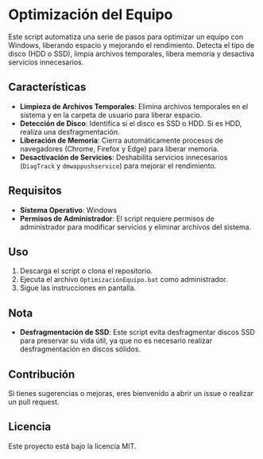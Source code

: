 # Optimización del Equipo

Este script automatiza una serie de pasos para optimizar un equipo con Windows, liberando espacio y mejorando el rendimiento. Detecta el tipo de disco (HDD o SSD), limpia archivos temporales, libera memoria y desactiva servicios innecesarios.

## Características

- **Limpieza de Archivos Temporales**: Elimina archivos temporales en el sistema y en la carpeta de usuario para liberar espacio.
- **Detección de Disco**: Identifica si el disco es SSD o HDD. Si es HDD, realiza una desfragmentación.
- **Liberación de Memoria**: Cierra automáticamente procesos de navegadores (Chrome, Firefox y Edge) para liberar memoria.
- **Desactivación de Servicios**: Deshabilita servicios innecesarios (`DiagTrack` y `dmwappushservice`) para mejorar el rendimiento.

## Requisitos

- **Sistema Operativo**: Windows
- **Permisos de Administrador**: El script requiere permisos de administrador para modificar servicios y eliminar archivos del sistema.

## Uso

1. Descarga el script o clona el repositorio.
2. Ejecuta el archivo `OptimizaciónEquipo.bat` como administrador.
3. Sigue las instrucciones en pantalla.

## Nota

- **Desfragmentación de SSD**: Este script evita desfragmentar discos SSD para preservar su vida útil, ya que no es necesario realizar desfragmentación en discos sólidos.

## Contribución

Si tienes sugerencias o mejoras, eres bienvenido a abrir un issue o realizar un pull request.

## Licencia

Este proyecto está bajo la licencia MIT.
